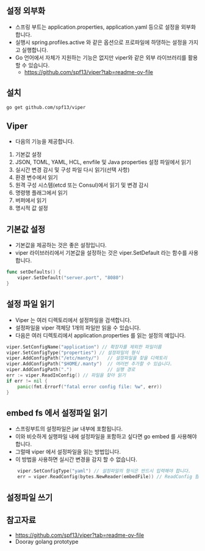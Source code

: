 ## 설정 외부화
* 스프링 부트는 application.properties, application.yaml 등으로 설정을 외부화 합니다. 
* 실행시 spring.profiles.active 와 같은 옵션으로 프로파일에 하댕하는 설정을 가지고 실행합니다.
* Go 언어에서 자체가 지원하는 기능은 없지만 viper와 같은 외부 라이브러리를 활용할 수 있습니다.
  * https://github.com/spf13/viper?tab=readme-ov-file

## 설치
```shell
go get github.com/spf13/viper
```
## Viper
* 다음의 기능을 제공합니다. 

1. 기본값 설정
2. JSON, TOML, YAML, HCL, envfile 및 Java properties 설정 파일에서 읽기
3. 실시간 변경 감시 및 구성 파일 다시 읽기(선택 사항)
4. 환경 변수에서 읽기
5. 원격 구성 시스템(etcd 또는 Consul)에서 읽기 및 변경 감시
6. 명령행 플래그에서 읽기
7. 버퍼에서 읽기
8. 명시적 값 설정

## 기본값 설정
* 기본값을 제공하는 것은 좋은 설정입니다.
* viper 라이브러리에서 기본값을 설정하는 것은 viper.SetDefault 라는 함수를 사용합니다.
```go
func setDefaults() {
    viper.SetDefault("server.port", "8080")
}
```

## 설정 파일 읽기
* Viper 는 여러 디렉토리에서 설정파일을 검색합니다.
* 설정파일을 viper 객체당 1개의 파일만 읽을 수 있습니다.
* 다음은 여러 디렉토리에서 application.properties 를 읽는 설정의 예입니다.
```go
viper.SetConfigName("application") // 확장자를 제외한 파일이름
viper.SetConfigType("properties") // 설정파일의 형식
viper.AddConfigPath("/etc/manty/")   // 설정파일을 찾을 디렉토리
viper.AddConfigPath("$HOME/.manty")  // 여러번 추가할 수 있습니다. 
viper.AddConfigPath(".")             // 실행 경로
err := viper.ReadInConfig() // 파일을 찾아 읽기
if err != nil { 
	panic(fmt.Errorf("fatal error config file: %w", err))
}
```

## embed fs 에서 설정파일 읽기
* 스프링부트의 설정파일은 jar 내부에 포함됩니다. 
* 이와 비슷하게 실행파일 내에 설정파일을 포함하고 싶다면 go embed 를 사용해야 합니다. 
* 그럴때 viper 에서 설정파일을 읽는 방법입니다. 
* 이 방법을 사용하면 실시간 변경을 감지 할 수 없습니다.
```go
	viper.SetConfigType("yaml") // 설정파일의 형식은 반드시 입력해야 합니다.
	err = viper.ReadConfig(bytes.NewReader(embedFile)) // ReadConfig 함수로 파일을 읽기
```

## 설정파일 쓰기



## 참고자료
* https://github.com/spf13/viper?tab=readme-ov-file
* Dooray golang prototype